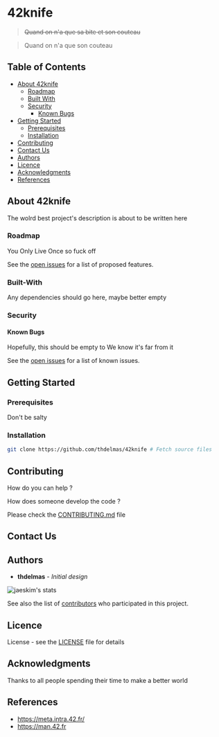 # 42knife

> ~~Quand on n'a que sa bite et son couteau~~

> Quand on n'a que son couteau

## Table of Contents

* [About 42knife](#about-better-readme)
  * [Roadmap](#roadmap)
  * [Built With](#built-with)
  * [Security](#security)
    * [Known Bugs](#known-bugs)
* [Getting Started](#getting-started)
  * [Prerequisites](#prerequisites)
  * [Installation](#installation)
* [Contributing](#contributing)
* [Contact Us](#contact-us)
* [Authors](#authors)
* [Licence](#licence)
* [Acknowledgments](#acknowledgments)
* [References](#references)

## About 42knife

The wolrd best project's description is about to be written here

### Roadmap

You Only Live Once so fuck off

See the [open issues](https://github.com/thdelmas/42knife/issues) for a list of proposed features.

### Built-With

Any dependencies should go here, maybe better empty

### Security

#### Known Bugs

Hopefully, this should be empty to
We know it's far from it

See the [open issues](https://github.com/thdelmas/42knife/issues) for a list of known issues.

## Getting Started

### Prerequisites

Don't be salty

### Installation

```sh
git clone https://github.com/thdelmas/42knife # Fetch source files

```

## Contributing

How do you can help ?

How does someone develop the code ?

Please check the [CONTRIBUTING.md](CONTRIBUTING.md) file

## Contact Us

## Authors

* **thdelmas** - *Initial design*

![jaeskim's stats](https://badge42.herokuapp.com/api/stats/thdelmas)

See also the list of [contributors](https://github.com/thdelmas/42knife/graphs/contributors) who participated in this project.

## Licence

License - see the [LICENSE](LICENSE) file for details

## Acknowledgments

Thanks to all people spending their time to make a better world

## References

- <https://meta.intra.42.fr/>
- <https://man.42.fr>

